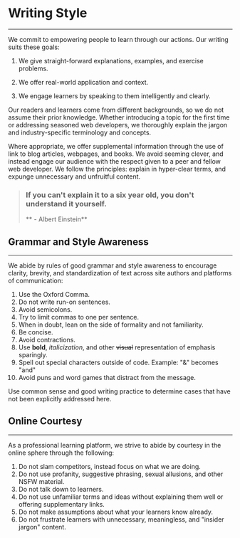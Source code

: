 # Writing Style

---

We commit to empowering people to learn through our actions. Our writing suits these goals:

1. We give straight-forward explanations, examples, and exercise problems.

2. We offer real-world application and context.

3. We engage learners by speaking to them intelligently and clearly.

Our readers and learners come from different backgrounds, so we do not assume their prior knowledge. Whether introducing a topic for the first time or addressing seasoned web developers, we thoroughly explain the jargon and industry-specific terminology and concepts.

Where appropriate, we offer supplemental information through the use of link to blog articles, webpages, and books. We avoid seeming clever, and instead engage our audience with the respect given to a peer and fellow web developer. We follow the principles: explain in hyper-clear terms, and expunge unnecessary and unfruitful content.

> ### **If you can't explain it to a six year old, you don't understand it yourself.**
>
> ** - Albert Einstein**

## Grammar and Style Awareness

---

We abide by rules of good grammar and style awareness to encourage clarity, brevity, and standardization of text across site authors and platforms of communication:

1. Use the Oxford Comma.
2. Do not write run-on sentences.
3. Avoid semicolons.
4. Try to limit commas to one per sentence.
5. When in doubt, lean on the side of formality and not familiarity.
6. Be concise.
7. Avoid contractions.
8. Use **bold**, _italicization_, and other ~~visual~~ representation of emphasis sparingly. 
9. Spell out special characters outside of code. Example: "&" becomes "and"
10. Avoid puns and word games that distract from the message.

Use common sense and good writing practice to determine cases that have not been explicitly addressed here.

## Online Courtesy

---

As a professional learning platform, we strive to abide by courtesy in the online sphere through the following:

1. Do not slam competitors, instead focus on what we are doing. 
2. Do not use profanity, suggestive phrasing, sexual allusions, and other NSFW material.
3. Do not talk down to learners.
4. Do not use unfamiliar terms and ideas without explaining them well or offering supplementary links.
5. Do not make assumptions about what your learners know already. 
6. Do not frustrate learners with unnecessary, meaningless, and "insider jargon" content.



